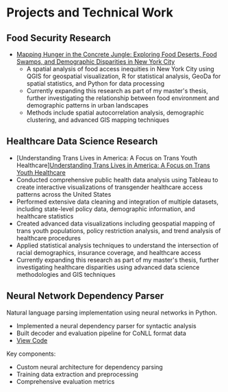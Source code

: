 # Projects and Technical Work

## Food Security Research
- [Mapping Hunger in the Concrete Jungle: Exploring Food Deserts, Food Swamps, and Demographic Disparities in New York City](Mapping%20Hunger%20in%20the%20Concrete%20Jungle_%20Exploring%20Food%20Deserts,%20Food%20Swamps,%20and%20Demographic%20Disparities%20in%20New%20York%20City%20(5).pdf)
  - A spatial analysis of food access inequities in New York City using QGIS for geospatial visualization, R for statistical analysis, GeoDa for spatial statistics, and Python for data processing
  - Currently expanding this research as part of my master's thesis, further investigating the relationship between food environment and demographic patterns in urban landscapes
  - Methods include spatial autocorrelation analysis, demographic clustering, and advanced GIS mapping techniques

## Healthcare Data Science Research 
- [Understanding Trans Lives in America: A Focus on Trans Youth Healthcare][Understanding Trans Lives in America: A Focus on Trans Youth Healthcare](Understanding%20Trans%20Lives%20in%20America_%20A%20Focus%20on%20Trans%20Youth%20Healthcare%20(9).pdf)
 - Conducted comprehensive public health data analysis using Tableau to create interactive visualizations of transgender healthcare access patterns across the United States
 - Performed extensive data cleaning and integration of multiple datasets, including state-level policy data, demographic information, and healthcare statistics
 - Created advanced data visualizations including geospatial mapping of trans youth populations, policy restriction analysis, and trend analysis of healthcare procedures
 - Applied statistical analysis techniques to understand the intersection of racial demographics, insurance coverage, and healthcare access
 - Currently expanding this research as part of my master's thesis, further investigating healthcare disparities using advanced data science methodologies and GIS techniques

## Neural Network Dependency Parser
Natural language parsing implementation using neural networks in Python.
- Implemented a neural dependency parser for syntactic analysis
- Built decoder and evaluation pipeline for CoNLL format data
- [View Code](https://github.com/arianarang4/neural-dependency-parser)

Key components:
- Custom neural architecture for dependency parsing
- Training data extraction and preprocessing
- Comprehensive evaluation metrics

